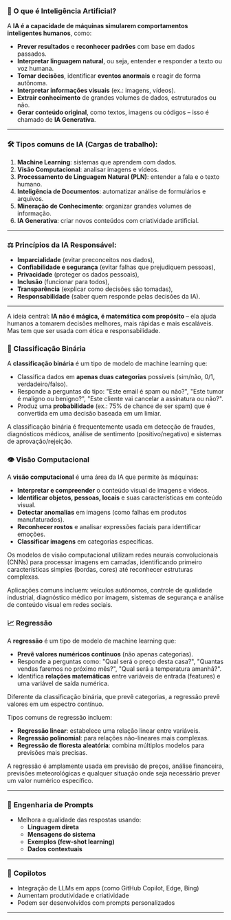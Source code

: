 ### 🧠 O que é Inteligência Artificial?

A **IA é a capacidade de máquinas simularem comportamentos inteligentes humanos**, como:

- **Prever resultados** e **reconhecer padrões** com base em dados passados.
- **Interpretar linguagem natural**, ou seja, entender e responder a texto ou voz humana.
- **Tomar decisões**, identificar **eventos anormais** e reagir de forma autônoma.
- **Interpretar informações visuais** (ex.: imagens, vídeos).
- **Extrair conhecimento** de grandes volumes de dados, estruturados ou não.
- **Gerar conteúdo original**, como textos, imagens ou códigos – isso é chamado de **IA Generativa**.

---

### 🛠️ Tipos comuns de IA (Cargas de trabalho):

1. **Machine Learning**: sistemas que aprendem com dados.
2. **Visão Computacional**: analisar imagens e vídeos.
3. **Processamento de Linguagem Natural (PLN)**: entender a fala e o texto humano.
4. **Inteligência de Documentos**: automatizar análise de formulários e arquivos.
5. **Mineração de Conhecimento**: organizar grandes volumes de informação.
6. **IA Generativa**: criar novos conteúdos com criatividade artificial.

---

### ⚖️ Princípios da IA Responsável:

- **Imparcialidade** (evitar preconceitos nos dados),
- **Confiabilidade e segurança** (evitar falhas que prejudiquem pessoas),
- **Privacidade** (proteger os dados pessoais),
- **Inclusão** (funcionar para todos),
- **Transparência** (explicar como decisões são tomadas),
- **Responsabilidade** (saber quem responde pelas decisões da IA).

---

A ideia central: **IA não é mágica, é matemática com propósito** – ela ajuda humanos a tomarem decisões melhores, mais rápidas e mais escaláveis. Mas tem que ser usada com ética e responsabilidade.

### 🔄 Classificação Binária

A **classificação binária** é um tipo de modelo de machine learning que:

- Classifica dados em **apenas duas categorias** possíveis (sim/não, 0/1, verdadeiro/falso).
- Responde a perguntas do tipo: "Este email é spam ou não?", "Este tumor é maligno ou benigno?", "Este cliente vai cancelar a assinatura ou não?".
- Produz uma **probabilidade** (ex.: 75% de chance de ser spam) que é convertida em uma decisão baseada em um limiar.

A classificação binária é frequentemente usada em detecção de fraudes, diagnósticos médicos, análise de sentimento (positivo/negativo) e sistemas de aprovação/rejeição.

### 👁️ Visão Computacional

A **visão computacional** é uma área da IA que permite às máquinas:

- **Interpretar e compreender** o conteúdo visual de imagens e vídeos.
- **Identificar objetos, pessoas, locais** e suas características em conteúdo visual.
- **Detectar anomalias** em imagens (como falhas em produtos manufaturados).
- **Reconhecer rostos** e analisar expressões faciais para identificar emoções.
- **Classificar imagens** em categorias específicas.

Os modelos de visão computacional utilizam redes neurais convolucionais (CNNs) para processar imagens em camadas, identificando primeiro características simples (bordas, cores) até reconhecer estruturas complexas.

Aplicações comuns incluem: veículos autônomos, controle de qualidade industrial, diagnóstico médico por imagem, sistemas de segurança e análise de conteúdo visual em redes sociais.

### 📈 Regressão

A **regressão** é um tipo de modelo de machine learning que:

- **Prevê valores numéricos contínuos** (não apenas categorias).
- Responde a perguntas como: "Qual será o preço desta casa?", "Quantas vendas faremos no próximo mês?", "Qual será a temperatura amanhã?".
- Identifica **relações matemáticas** entre variáveis de entrada (features) e uma variável de saída numérica.

Diferente da classificação binária, que prevê categorias, a regressão prevê valores em um espectro contínuo.

Tipos comuns de regressão incluem:

- **Regressão linear**: estabelece uma relação linear entre variáveis.
- **Regressão polinomial**: para relações não-lineares mais complexas.
- **Regressão de floresta aleatória**: combina múltiplos modelos para previsões mais precisas.

A regressão é amplamente usada em previsão de preços, análise financeira, previsões meteorológicas e qualquer situação onde seja necessário prever um valor numérico específico.

---


### 🔹 **Engenharia de Prompts**

- Melhora a qualidade das respostas usando:
    - **Linguagem direta**
    - **Mensagens do sistema**
    - **Exemplos (few-shot learning)**
    - **Dados contextuais**

---

### 🔹 **Copilotos**

- Integração de LLMs em apps (como GitHub Copilot, Edge, Bing)
- Aumentam produtividade e criatividade
- Podem ser desenvolvidos com prompts personalizados

---


